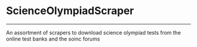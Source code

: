 # ScienceOlympiadScraper
---
An assortment of scrapers to download science olympiad tests from the online test banks and the soinc forums
